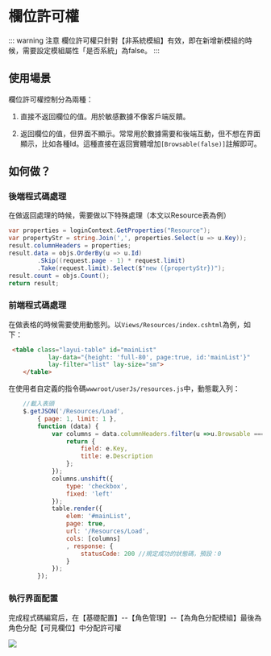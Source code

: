 # 欄位許可權

::: warning 注意
欄位許可權只針對【非系統模組】有效，即在新增新模組的時候，需要設定模組屬性「是否系統」為false。
:::

## 使用場景

欄位許可權控制分為兩種：

1. 直接不返回欄位的值。用於敏感數據不像客戶端反饋。

1. 返回欄位的值，但界面不顯示。常常用於數據需要和後端互動，但不想在界面顯示，比如各種Id。這種直接在返回實體增加`[Browsable(false)]`註解即可。

## 如何做？

### 後端程式碼處理

在做返回處理的時候，需要做以下特殊處理（本文以Resource表為例）

```csharp
var properties = loginContext.GetProperties("Resource");
var propertyStr = string.Join(',', properties.Select(u => u.Key));
result.columnHeaders = properties;
result.data = objs.OrderBy(u => u.Id)
        .Skip((request.page - 1) * request.limit)
        .Take(request.limit).Select($"new ({propertyStr})");
result.count = objs.Count();
return result;
```

### 前端程式碼處理

在做表格的時候需要使用動態列。以`Views/Resources/index.cshtml`為例，如下：

```HTML
 <table class="layui-table" id="mainList"
           lay-data="{height: 'full-80', page:true, id:'mainList'}"
           lay-filter="list" lay-size="sm">
    </table>
```

在使用者自定義的指令碼`wwwroot/userJs/resources.js`中，動態載入列：

```javascript
    //載入表頭
    $.getJSON('/Resources/Load',
	    { page: 1, limit: 1 },
	    function (data) {
		    var columns = data.columnHeaders.filter(u =>u.Browsable ===true).map(function (e) {
			    return {
				    field: e.Key,
				    title: e.Description
			    };
		    });
		    columns.unshift({
			    type: 'checkbox',
			    fixed: 'left'
		    });
		    table.render({
			    elem: '#mainList',
			    page: true,
                url: '/Resources/Load',
			    cols: [columns]
			    , response: {
				    statusCode: 200 //規定成功的狀態碼，預設：0
			    }
		    });
        });
```
### 執行界面配置

完成程式碼編寫后，在【基礎配置】--【角色管理】--【為角色分配模組】最後為角色分配【可見欄位】中分配許可權

![](/roleassignproperty.png)


